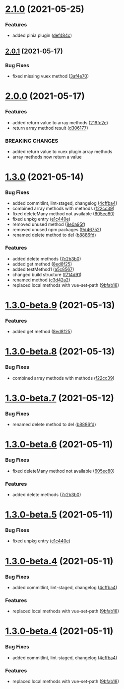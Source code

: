 # [2.1.0](https://github.com/kouts/vue-path-store/compare/v2.0.1...v2.1.0) (2021-05-25)


### Features

* added pinia plugin ([def484c](https://github.com/kouts/vue-path-store/commit/def484c3facea9640727759660e79420ee2d20e1))

## [2.0.1](https://github.com/kouts/vue-path-store/compare/v2.0.0...v2.0.1) (2021-05-17)


### Bug Fixes

* fixed missing vuex method ([3af4e70](https://github.com/kouts/vue-path-store/commit/3af4e70e1dcdc94a9bbaae2697a4ff40e4a5958f))

# [2.0.0](https://github.com/kouts/vue-path-store/compare/v1.3.0...v2.0.0) (2021-05-17)


### Features

* added return value to array methods ([219fc2e](https://github.com/kouts/vue-path-store/commit/219fc2ec917f3a52805e49ddc011b02732d98b16))
* return array method result ([d306177](https://github.com/kouts/vue-path-store/commit/d3061773ff34a3cd102f73dfff3f633c80f40482))


### BREAKING CHANGES

* added return value to vuex plugin array methods
* array methods now return a value

# [1.3.0](https://github.com/kouts/vue-path-store/compare/v1.2.2...v1.3.0) (2021-05-14)


### Bug Fixes

* added commitlint, lint-staged, changelog ([4cffba4](https://github.com/kouts/vue-path-store/commit/4cffba4961913a038225861a670bd63b42b54792))
* combined array methods with methods ([f22cc39](https://github.com/kouts/vue-path-store/commit/f22cc39930351d4cf9c0b38c6bf4eb98353c86ee))
* fixed deleteMany method not available ([605ec80](https://github.com/kouts/vue-path-store/commit/605ec80a9bd52d2c78d75eefce89c1690b75fcd9))
* fixed unpkg entry ([e1c440e](https://github.com/kouts/vue-path-store/commit/e1c440e62fd46d469e33b5752753bfdb1130b6c1))
* removed unused method ([8e0a95f](https://github.com/kouts/vue-path-store/commit/8e0a95fab866882bc6ad0391c7082d17bb9ffe08))
* removed unused npm packages ([9d46752](https://github.com/kouts/vue-path-store/commit/9d4675218be2d30fc3213e9177f208b23bd78382))
* renamed delete method to del ([b8886fd](https://github.com/kouts/vue-path-store/commit/b8886fd02dff89d116f25a1554f531f501cc0811))


### Features

* added delete methods ([7c2b3b0](https://github.com/kouts/vue-path-store/commit/7c2b3b0f149459a675c2377bac0ebcb7cd7cc4ac))
* added get method ([8ed8f25](https://github.com/kouts/vue-path-store/commit/8ed8f251f751d29f1f35d37eb47028586690943b))
* added testMethod1 ([a5c8567](https://github.com/kouts/vue-path-store/commit/a5c8567e381551115ee38a2b8e9f415b6bb7b4c7))
* changed build structure ([f714d91](https://github.com/kouts/vue-path-store/commit/f714d9111813dc7fec7b0021a644b263356f919d))
* renamed method ([c3d42a2](https://github.com/kouts/vue-path-store/commit/c3d42a2219fb53b7b54ef391f22359001dd30b2e))
* replaced local methods with vue-set-path ([9bfab18](https://github.com/kouts/vue-path-store/commit/9bfab18c47e8e0b1bf3aed2660e3b72ce41a1d3e))

# [1.3.0-beta.9](https://github.com/kouts/vue-path-store/compare/v1.3.0-beta.8...v1.3.0-beta.9) (2021-05-13)


### Features

* added get method ([8ed8f25](https://github.com/kouts/vue-path-store/commit/8ed8f251f751d29f1f35d37eb47028586690943b))

# [1.3.0-beta.8](https://github.com/kouts/vue-path-store/compare/v1.3.0-beta.7...v1.3.0-beta.8) (2021-05-13)


### Bug Fixes

* combined array methods with methods ([f22cc39](https://github.com/kouts/vue-path-store/commit/f22cc39930351d4cf9c0b38c6bf4eb98353c86ee))

# [1.3.0-beta.7](https://github.com/kouts/vue-path-store/compare/v1.3.0-beta.6...v1.3.0-beta.7) (2021-05-12)


### Bug Fixes

* renamed delete method to del ([b8886fd](https://github.com/kouts/vue-path-store/commit/b8886fd02dff89d116f25a1554f531f501cc0811))

# [1.3.0-beta.6](https://github.com/kouts/vue-path-store/compare/v1.3.0-beta.5...v1.3.0-beta.6) (2021-05-11)


### Bug Fixes

* fixed deleteMany method not available ([605ec80](https://github.com/kouts/vue-path-store/commit/605ec80a9bd52d2c78d75eefce89c1690b75fcd9))


### Features

* added delete methods ([7c2b3b0](https://github.com/kouts/vue-path-store/commit/7c2b3b0f149459a675c2377bac0ebcb7cd7cc4ac))

# [1.3.0-beta.5](https://github.com/kouts/vue-path-store/compare/v1.3.0-beta.4...v1.3.0-beta.5) (2021-05-11)


### Bug Fixes

* fixed unpkg entry ([e1c440e](https://github.com/kouts/vue-path-store/commit/e1c440e62fd46d469e33b5752753bfdb1130b6c1))

# [1.3.0-beta.4](https://github.com/kouts/vue-path-store/compare/v1.3.0-beta.3...v1.3.0-beta.4) (2021-05-11)


### Bug Fixes

* added commitlint, lint-staged, changelog ([4cffba4](https://github.com/kouts/vue-path-store/commit/4cffba4961913a038225861a670bd63b42b54792))


### Features

* replaced local methods with vue-set-path ([9bfab18](https://github.com/kouts/vue-path-store/commit/9bfab18c47e8e0b1bf3aed2660e3b72ce41a1d3e))





# [1.3.0-beta.4](https://github.com/kouts/vue-path-store/compare/v1.3.0-beta.3...v1.3.0-beta.4) (2021-05-11)


### Bug Fixes

* added commitlint, lint-staged, changelog ([4cffba4](https://github.com/kouts/vue-path-store/commit/4cffba4961913a038225861a670bd63b42b54792))


### Features

* replaced local methods with vue-set-path ([9bfab18](https://github.com/kouts/vue-path-store/commit/9bfab18c47e8e0b1bf3aed2660e3b72ce41a1d3e))
